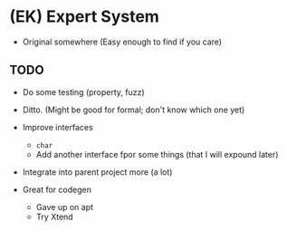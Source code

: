 (EK) Expert System
===================

- Original somewhere (Easy enough to find if you care)

## TODO

- Do some testing (property, fuzz)
- Ditto. (Might be good for formal; don't know which one yet)
- Improve interfaces
  * `char`
  * Add another interface fpor some things (that I will expound later)

- Integrate into parent project more (a lot)
- Great for codegen
  * Gave up on apt
  * Try Xtend
